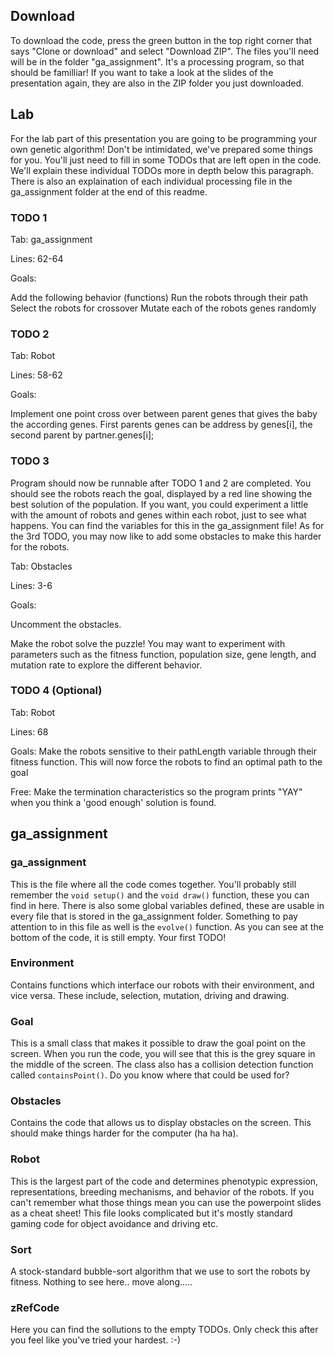 ## Download
To download the code, press the green button in the top right corner that says "Clone or download" and select "Download ZIP". The files you'll need will be in the folder "ga_assignment". It's a processing program, so that should be familliar! If you want to take a look at the slides of the presentation again, they are also in the ZIP folder you just downloaded.

## Lab
For the lab part of this presentation you are going to be programming your own genetic algorithm! Don't be intimidated, we've prepared some things for you. You'll just need to fill in some TODOs that are left open in the code. We'll explain these individual TODOs more in depth below this paragraph. There is also an explaination of each individual processing file in the ga_assignment folder at the end of this readme.

### TODO 1
Tab: ga_assignment

Lines: 62-64

Goals:

Add the following behavior (functions)
Run the robots through their path
Select the robots for crossover
Mutate each of the robots genes randomly

### TODO 2
Tab: Robot

Lines: 58-62

Goals:

Implement one point cross over between parent genes that gives the baby the according genes.
First parents genes can be address by genes[i], the second parent by partner.genes[i];

### TODO 3
Program should now be runnable after TODO 1 and 2 are completed. You should see the robots reach the goal, displayed by a red line showing the best solution of the population. If you want, you could experiment a little with the amount of robots and genes within each robot, just to see what happens. You can find the variables for this in the ga_assignment file! As for the 3rd TODO, you may now like to add some obstacles to make this harder for the robots.

Tab: Obstacles

Lines: 3-6

Goals:

Uncomment the obstacles.

Make the robot solve the puzzle! You may want to experiment with parameters such as the fitness function, population size, gene length, and mutation rate to explore the different behavior.

### TODO 4 (Optional)
Tab: Robot

Lines: 68

Goals:
Make the robots sensitive to their pathLength variable through their fitness function. This will now force the robots to find an optimal path to the goal

Free:
Make the termination characteristics so the program prints "YAY" when you think a 'good enough' solution is found.

## ga_assignment

### ga_assignment
This is the file where all the code comes together. You'll probably still remember the `void setup()` and the `void draw()` function, these you can find  in here. There is also some global variables defined, these are usable in every file that is stored in the ga_assignment folder. Something to pay attention to in this file as well is the `evolve()` function. As you can see at the bottom of the code, it is still empty. Your first TODO!

### Environment
Contains functions which interface our robots with their environment, and vice versa. These include, selection, mutation, driving and drawing.

### Goal
This is a small class that makes it possible to draw the goal point on the screen. When you run the code, you will see that this is the grey square in the middle of the screen. The class also has a collision detection function called `containsPoint()`. Do you know where that could be used for?

### Obstacles
Contains the code that allows us to display obstacles on the screen. This should make things harder for the computer (ha ha ha).

### Robot
This is the largest part of the code and determines phenotypic expression, representations, breeding mechanisms, and behavior of the robots. If you can't remember what those things mean you can use the powerpoint slides as a cheat sheet! This file looks complicated but it's mostly standard gaming code for object avoidance and driving etc.

### Sort
A stock-standard bubble-sort algorithm that we use to sort the robots by fitness. Nothing to see here.. move along.....

### zRefCode
Here you can find the sollutions to the empty TODOs. Only check this after you feel like you've tried your hardest. :-)
